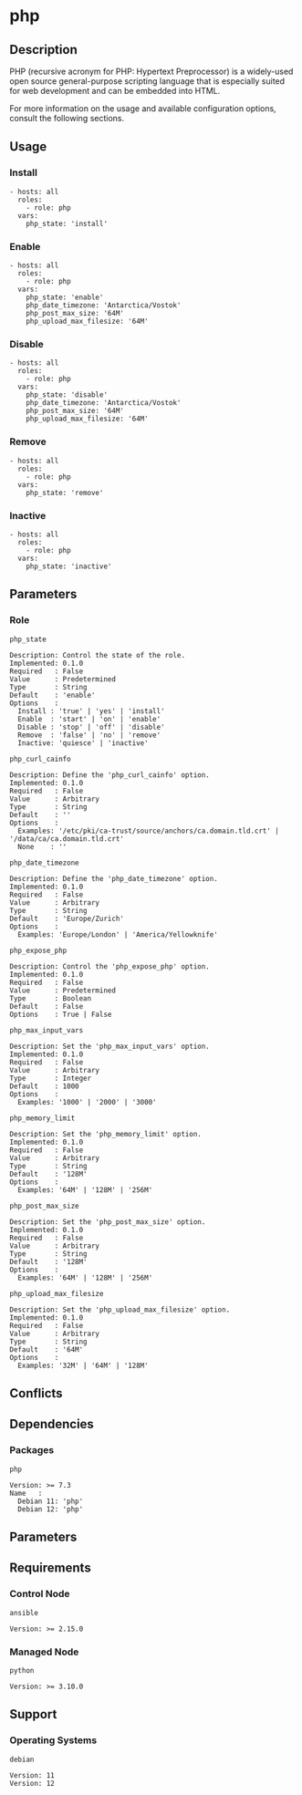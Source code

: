 # php

## Description

PHP (recursive acronym for PHP: Hypertext Preprocessor) is a widely-used open
source general-purpose scripting language that is especially suited for web
development and can be embedded into HTML.

For more information on the usage and available configuration options,
consult the following sections.

## Usage

### Install

```
- hosts: all
  roles:
    - role: php
  vars:
    php_state: 'install'
```

### Enable

```
- hosts: all
  roles:
    - role: php
  vars:
    php_state: 'enable'
    php_date_timezone: 'Antarctica/Vostok'
    php_post_max_size: '64M'
    php_upload_max_filesize: '64M'
```

### Disable

```
- hosts: all
  roles:
    - role: php
  vars:
    php_state: 'disable'
    php_date_timezone: 'Antarctica/Vostok'
    php_post_max_size: '64M'
    php_upload_max_filesize: '64M'
```

### Remove

```
- hosts: all
  roles:
    - role: php
  vars:
    php_state: 'remove'
```

### Inactive

```
- hosts: all
  roles:
    - role: php
  vars:
    php_state: 'inactive'
```

## Parameters

### Role

`php_state`

    Description: Control the state of the role.
    Implemented: 0.1.0
    Required   : False
    Value      : Predetermined
    Type       : String
    Default    : 'enable'
    Options    :
      Install : 'true' | 'yes' | 'install'
      Enable  : 'start' | 'on' | 'enable'
      Disable : 'stop' | 'off' | 'disable'
      Remove  : 'false' | 'no' | 'remove'
      Inactive: 'quiesce' | 'inactive'

`php_curl_cainfo`

    Description: Define the 'php_curl_cainfo' option.
    Implemented: 0.1.0
    Required   : False
    Value      : Arbitrary
    Type       : String
    Default    : ''
    Options    :
      Examples: '/etc/pki/ca-trust/source/anchors/ca.domain.tld.crt' | '/data/ca/ca.domain.tld.crt'
      None    : ''

`php_date_timezone`

    Description: Define the 'php_date_timezone' option.
    Implemented: 0.1.0
    Required   : False
    Value      : Arbitrary
    Type       : String
    Default    : 'Europe/Zurich'
    Options    :
      Examples: 'Europe/London' | 'America/Yellowknife'

`php_expose_php`

    Description: Control the 'php_expose_php' option.
    Implemented: 0.1.0
    Required   : False
    Value      : Predetermined
    Type       : Boolean
    Default    : False
    Options    : True | False

`php_max_input_vars`

    Description: Set the 'php_max_input_vars' option.
    Implemented: 0.1.0
    Required   : False
    Value      : Arbitrary
    Type       : Integer
    Default    : 1000
    Options    :
      Examples: '1000' | '2000' | '3000'

`php_memory_limit`

    Description: Set the 'php_memory_limit' option.
    Implemented: 0.1.0
    Required   : False
    Value      : Arbitrary
    Type       : String
    Default    : '128M'
    Options    :
      Examples: '64M' | '128M' | '256M'

`php_post_max_size`

    Description: Set the 'php_post_max_size' option.
    Implemented: 0.1.0
    Required   : False
    Value      : Arbitrary
    Type       : String
    Default    : '128M'
    Options    :
      Examples: '64M' | '128M' | '256M'

`php_upload_max_filesize`

    Description: Set the 'php_upload_max_filesize' option.
    Implemented: 0.1.0
    Required   : False
    Value      : Arbitrary
    Type       : String
    Default    : '64M'
    Options    :
      Examples: '32M' | '64M' | '128M'

## Conflicts

## Dependencies

### Packages

`php`

    Version: >= 7.3
    Name   :
      Debian 11: 'php'
      Debian 12: 'php'

## Parameters

## Requirements

### Control Node

`ansible`

    Version: >= 2.15.0

### Managed Node

`python`

    Version: >= 3.10.0

## Support

### Operating Systems

`debian`

    Version: 11
    Version: 12
